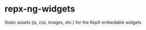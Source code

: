 repx-ng-widgets
===============

Static assets (js, css, images, etc.) for the RepX embedable widgets
